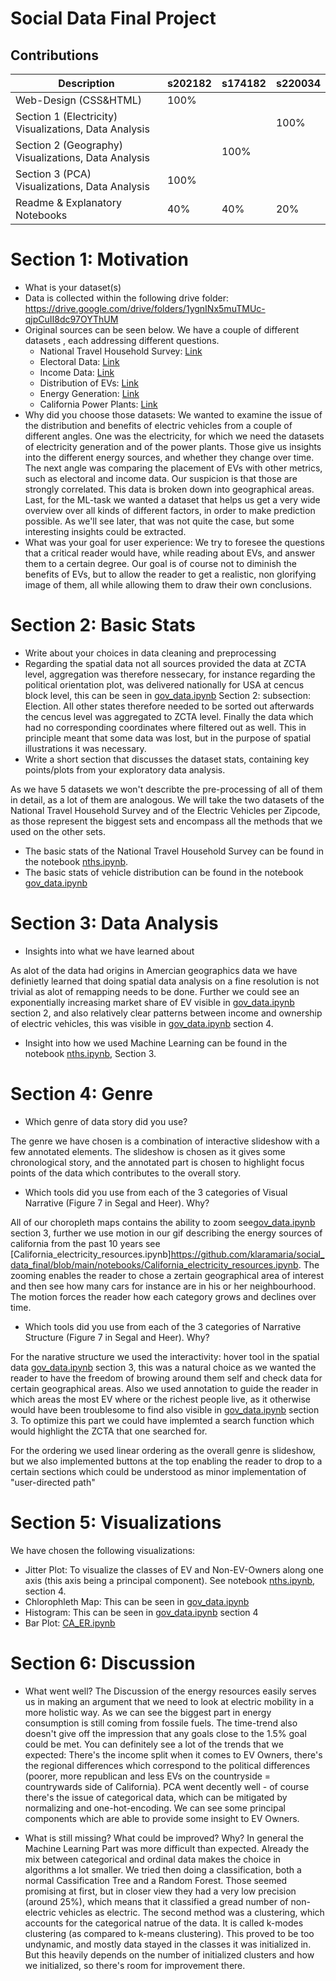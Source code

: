 # Social Data Final Project

## Contributions
| Description | s202182  | s174182 | s220034 |
| ------------- | ------------- |-----------|-----------|
| Web-Design (CSS&HTML)  | 100%  | | |
| Section 1 (Electricity) Visualizations, Data Analysis  |  | | 100% |
| Section 2 (Geography) Visualizations, Data Analysis | | 100% | |
| Section 3 (PCA) Visualizations, Data Analysis | 100% | | | 
| Readme & Explanatory Notebooks | 40% | 40% | 20% | 


# Section 1: Motivation 
* What is your dataset(s)
* Data is collected within the following drive folder: https://drive.google.com/drive/folders/1ygnINx5muTMUc-qjpCuII8dc97OYThUM
* Original sources can be seen below.
    We have a couple of different datasets , each addressing different questions. 
    * National Travel Household Survey: [Link]("https://nhts.ornl.gov/")
    * Electoral Data: [Link](https://alarm-redist.github.io/posts/2021-08-10-census-2020/)
    * Income Data: [Link](https://data.census.gov/cedsci/)
    * Distribution of EVs: [Link](http://www.energy.ca.gov/zevstats) 
    * Energy Generation: [Link](https://www.energy.ca.gov/data-reports/energy-almanac/california-electricity-data/california-electrical-energy-generation)
    * California Power Plants: [Link](https://cecgis-caenergy.opendata.arcgis.com/datasets/CAEnergy::california-power-plants/about)
* Why did you choose those datasets:
    We wanted to examine the issue of the distribution and benefits of electric vehicles from a couple of different angles. One was the electricity, for which we need the datasets of electricity generation and of the power plants. Those give us insights into the different energy sources, and whether they change over time. 
    The next angle was comparing the placement of EVs with other metrics, such as electoral and income data. Our suspicion is that those are strongly correlated. This data is broken down into geographical areas. 
    Last, for the ML-task we wanted a dataset that helps us get a very wide overview over all kinds of different factors, in order to make prediction possible. As we'll see later, that was not quite the case, but some interesting insights could be extracted. 
* What was your goal for user experience:
    We try to foresee the questions that a critical reader would have, while reading about EVs, and answer them to a certain degree. Our goal is of course not to diminish the benefits of EVs, but to allow the reader to get a realistic, non glorifying image of them, all while allowing them to draw their own conclusions. 


# Section 2: Basic Stats 
* Write about your choices in data cleaning and preprocessing
* Regarding the spatial data not all sources provided the data at ZCTA level, aggregation was therefore nessecary, for instance regarding the political orientation plot, was delivered nationally for USA at cencus block level, this can be seen in [gov_data.ipynb](https://github.com/klaramaria/social_data_final/blob/main/notebooks/gov_data.ipynb) Section 2: subsection: Election. All other states therefore needed to be sorted out afterwards the cencus level was aggregated to ZCTA level. Finally the data which had no corresponding coordinates where filtered out as well. This in principle meant that some data was lost, but in the purpose of spatial illustrations it was necessary.
* Write a short section that discusses the dataset stats, containing key points/plots from your exploratory data  analysis.

As we have 5 datasets we won't describte the pre-processing of all of them in detail, as a lot of them are analogous. We will take the two datasets of the National Travel Household Survey and of the Electric Vehicles per Zipcode, as those represent the biggest sets and encompass all the methods that we used on the other sets. 
* The basic stats of the National Travel Household Survey can be found in the notebook [nths.ipynb](https://github.com/klaramaria/social_data_final/blob/main/nationalTravelSurvey/nths.ipynb).
* The basic stats of vehicle distribution can be found in the notebook [gov_data.ipynb](https://github.com/klaramaria/social_data_final/blob/main/notebooks/gov_data.ipynb) 


# Section 3: Data Analysis 
* Insights into what we have learned about

As alot of the data had origins in Amercian geographics data we have definietly learned that doing spatial data analysis on a fine resolution is not trivial as alot of remapping needs to be done. Further we could see an exponentially increasing market share of EV visible in [gov_data.ipynb](https://github.com/klaramaria/social_data_final/blob/main/notebooks/gov_data.ipynb) section 2, and also relatively clear patterns between income and ownership of electric vehicles, this was visible in [gov_data.ipynb](https://github.com/klaramaria/social_data_final/blob/main/notebooks/gov_data.ipynb) section 4.
* Insight into how we used Machine Learning can be found in the notebook [nths.ipynb](https://github.com/klaramaria/social_data_final/blob/main/nationalTravelSurvey/nths.ipynb), Section 3.

# Section 4: Genre 
* Which genre of data story did you use?

The genre we have chosen is a combination of interactive slideshow with a few annotated elements. The slideshow is chosen as it gives some chronological story, and the annotated part is chosen to highlight focus points of the data which contributes to the overall story.
   
* Which tools did you use from each of the 3 categories of Visual Narrative (Figure 7 in Segal and Heer). Why?

All of our choropleth maps contains the ability to zoom  see[gov_data.ipynb](https://github.com/klaramaria/social_data_final/blob/main/notebooks/gov_data.ipynb) section 3, further we use motion in our gif describing the energy sources of california from the past 10 years see [California_electricity_resources.ipynb]https://github.com/klaramaria/social_data_final/blob/main/notebooks/California_electricity_resources.ipynb. The zooming enables the reader to chose a zertain geographical area of interest and then see how many cars for instance are in his or her neighbourhood. The motion forces the reader how each category grows and declines over time. 
* Which tools did you use from each of the 3 categories of Narrative Structure (Figure 7 in Segal and Heer). Why?

For the narative structure we used the interactivity: hover tool in the spatial data [gov_data.ipynb](https://github.com/klaramaria/social_data_final/blob/main/notebooks/gov_data.ipynb) section 3, this was a natural choice as we wanted the reader to
have the freedom of browing around them self and check data for certain geographical areas. Also we used annotation to guide the reader in which areas the most EV where or the richest people live, as it otherwise would have been troublesome to find also visible in [gov_data.ipynb](https://github.com/klaramaria/social_data_final/blob/main/notebooks/gov_data.ipynb) section 3. To optimize this part we could have implemted a search function which would highlight the ZCTA that one searched for.

For the ordering we used linear ordering as the overall genre is slideshow, but we also implemented buttons at the top enabling the reader to drop to a certain sections which could be understood as minor implementation of "user-directed path"

# Section 5: Visualizations
We have chosen the following visualizations: 

* Jitter Plot: To visualize the classes of EV and Non-EV-Owners along one axis (this axis being a principal component). See notebook  [nths.ipynb](https://github.com/klaramaria/social_data_final/blob/main/nationalTravelSurvey/nths.ipynb), section 4. 
* Chlorophleth Map: This can be seen in [gov_data.ipynb](https://github.com/klaramaria/social_data_final/blob/main/notebooks/gov_data.ipynb)
* Histogram: This can be seen in [gov_data.ipynb](https://github.com/klaramaria/social_data_final/blob/main/notebooks/gov_data.ipynb) section 4
* Bar Plot: [CA_ER.ipynb](https://github.com/klaramaria/social_data_final/blob/main/notebooks/California_electricity_resources.ipynb)


# Section 6: Discussion
* What went well?
The Discussion of the energy resources easily serves us in making an argument that we need to look at electric mobility in a more holistic way. As we can see the biggest part in energy consumption is still coming from fossile fuels. The time-trend also doesn't give off the impression that any goals close to the 1.5% goal could be met. 
You can definitely see a lot of the trends that we expected: There's the income split when it comes to EV Owners, there's the regional differences which correspond to the political differences (poorer, more republican and less EVs on the countryside = countrywards side of California).
PCA went decently well - of course there's the issue of categorical data, which can be mitigated by normalizing and one-hot-encoding. We can see some principal components which are able to provide some insight to EV Owners.

* What is still missing? What could be improved? Why?
In general the Machine Learning Part was more difficult than expected. Already the mix between categorical and ordinal data makes the choice in algorithms a lot smaller. We tried then doing a classification, both a normal Cassification Tree and a Random Forest. Those seemed promising at first, but in closer view they had a very low precision (around 25%), which means that it classified a gread number of non-electric vehicles as electric. 
The second method was a clustering, which accounts for the categorical natrue of the data. It is called k-modes clustering (as compared to k-means clustering). This proved to be too undynamic, and mostly data stayed in the classes it was initialized in. But this heavily depends on the number of initialized clusters and how we initialized, so there's room for improvement there. 
